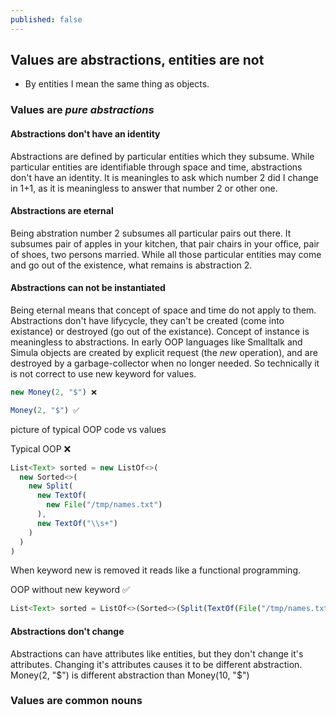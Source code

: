 ```yaml
---
published: false
---
```

## Values are abstractions, entities are not

* By entities I mean the same thing as objects.

### Values are _pure abstractions_

#### Abstractions don't have an identity
Abstractions are defined by particular entities which they subsume. While particular entities are identifiable through space and time, abstractions don't have an identity. It is meaningles to ask which number 2 did I change in 1+1, as it is meaningless to answer that number 2 or other one. 

#### Abstractions are eternal
Being abstration number 2 subsumes all particular pairs out there. It subsumes pair of apples in your kitchen, that pair chairs in your office, pair of shoes, two persons married. While all those particular entities may come and go out of the existence, what remains is abstraction 2.

#### Abstractions can not be instantiated
Being eternal means that concept of space and time do not apply to them. Abstractions don't have lifycycle, they can't be created (come into existance) or destroyed (go out of the existance). Concept of instance is meaningless to abstractions. In early OOP languages like Smalltalk and Simula objects are created by explicit request (the _new_ operation), and are destroyed by a garbage-collector when no longer needed. So technically it is not correct to use new keyword for values.

```js
new Money(2, "$") ❌
```

```js
Money(2, "$") ✅
```

picture of typical OOP code vs values

Typical OOP ❌
```js
List<Text> sorted = new ListOf<>(
  new Sorted<>(
    new Split(
      new TextOf(
        new File("/tmp/names.txt")
      ),
      new TextOf("\\s+")
    )
  )
)
```
When keyword new is removed it reads like a functional programming.

OOP without new keyword ✅
```js
List<Text> sorted = ListOf<>(Sorted<>(Split(TextOf(File("/tmp/names.txt")),TextOf("\\s+"))))
```

#### Abstractions don't change
Abstractions can have attributes like entities, but they don't change it's attributes. Changing it's attributes causes it to be different abstraction. Money(2, "$") is different abstraction than Money(10, "$")


### Values are common nouns

